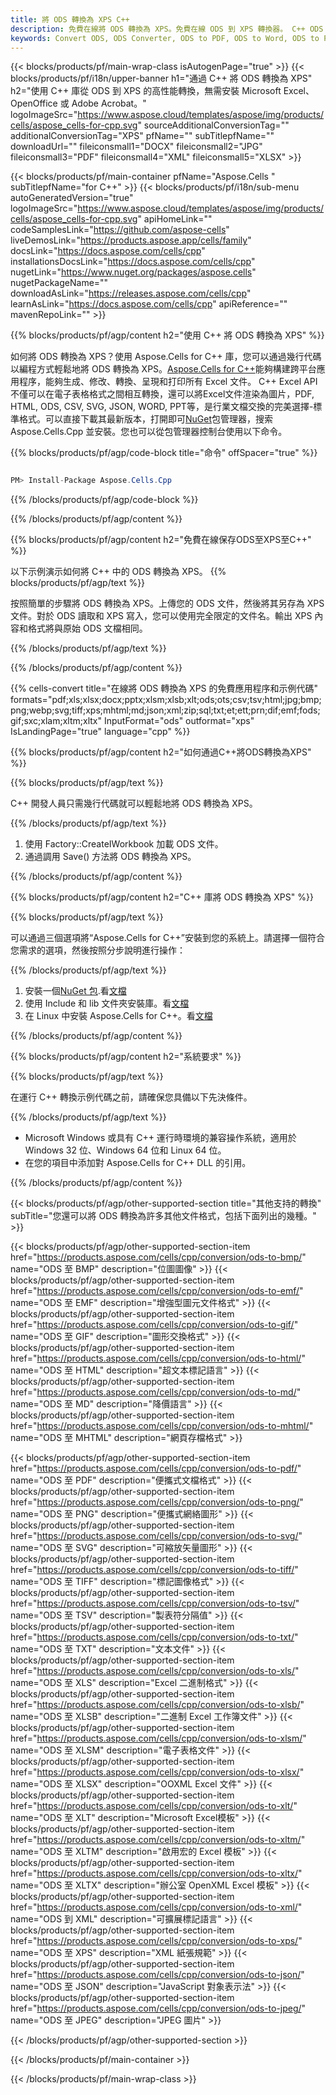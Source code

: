 ```yaml
---
title: 將 ODS 轉換為 XPS C++
description: 免費在線將 ODS 轉換為 XPS。免費在線 ODS 到 XPS 轉換器。 C++ ODS 至 XPS。ODS 至 XPS 通過 C++。
keywords: Convert ODS, ODS Converter, ODS to PDF, ODS to Word, ODS to PPT, ODS to Image
---
```

{{< blocks/products/pf/main-wrap-class isAutogenPage="true" >}}
{{< blocks/products/pf/i18n/upper-banner h1="通過 C++ 將 ODS 轉換為 XPS" h2="使用 C++ 庫從 ODS 到 XPS 的高性能轉換，無需安裝 Microsoft Excel、OpenOffice 或 Adobe Acrobat。" logoImageSrc="https://www.aspose.cloud/templates/aspose/img/products/cells/aspose_cells-for-cpp.svg" sourceAdditionalConversionTag="" additionalConversionTag="XPS" pfName="" subTitlepfName="" downloadUrl="" fileiconsmall1="DOCX" fileiconsmall2="JPG" fileiconsmall3="PDF" fileiconsmall4="XML" fileiconsmall5="XLSX" >}}

{{< blocks/products/pf/main-container pfName="Aspose.Cells " subTitlepfName="for C++" >}}
{{< blocks/products/pf/i18n/sub-menu autoGeneratedVersion="true" logoImageSrc="https://www.aspose.cloud/templates/aspose/img/products/cells/aspose_cells-for-cpp.svg" apiHomeLink="" codeSamplesLink="https://github.com/aspose-cells" liveDemosLink="https://products.aspose.app/cells/family" docsLink="https://docs.aspose.com/cells/cpp" installationsDocsLink="https://docs.aspose.com/cells/cpp" nugetLink="https://www.nuget.org/packages/aspose.cells" nugetPackageName="" downloadAsLink="https://releases.aspose.com/cells/cpp" learnAsLink="https://docs.aspose.com/cells/cpp" apiReference="" mavenRepoLink="" >}}


{{% blocks/products/pf/agp/content h2="使用 C++ 將 ODS 轉換為 XPS" %}}

如何將 ODS 轉換為 XPS？使用 Aspose.Cells for C++ 庫，您可以通過幾行代碼以編程方式輕鬆地將 ODS 轉換為 XPS。[Aspose.Cells for C++](https://products.aspose.com/cells/cpp)能夠構建跨平台應用程序，能夠生成、修改、轉換、呈現和打印所有 Excel 文件。 C++ Excel API 不僅可以在電子表格格式之間相互轉換，還可以將Excel文件渲染為圖片，PDF, HTML, ODS, CSV, SVG, JSON, WORD, PPT等，是行業文檔交換的完美選擇-標準格式。可以直接下載其最新版本，打開即可[NuGet](https://www.nuget.org/packages/Aspose.Cells.Cpp/)包管理器，搜索 Aspose.Cells.Cpp 並安裝。您也可以從包管理器控制台使用以下命令。

{{% blocks/products/pf/agp/code-block title="命令" offSpacer="true" %}}

```cs

PM> Install-Package Aspose.Cells.Cpp

```

{{% /blocks/products/pf/agp/code-block %}}

{{% /blocks/products/pf/agp/content %}}

{{% blocks/products/pf/agp/content h2="免費在線保存ODS至XPS至C++" %}}

以下示例演示如何將 C++ 中的 ODS 轉換為 XPS。
{{% blocks/products/pf/agp/text %}}

按照簡單的步驟將 ODS 轉換為 XPS。上傳您的 ODS 文件，然後將其另存為 XPS 文件。對於 ODS 讀取和 XPS 寫入，您可以使用完全限定的文件名。輸出 XPS 內容和格式將與原始 ODS 文檔相同。

{{% /blocks/products/pf/agp/text %}}

{{% /blocks/products/pf/agp/content %}}

{{% cells-convert title="在線將 ODS 轉換為 XPS 的免費應用程序和示例代碼" formats="pdf;xls;xlsx;docx;pptx;xlsm;xlsb;xlt;ods;ots;csv;tsv;html;jpg;bmp;png;webp;svg;tiff;xps;mhtml;md;json;xml;zip;sql;txt;et;ett;prn;dif;emf;fods;gif;sxc;xlam;xltm;xltx" InputFormat="ods" outformat="xps" IsLandingPage="true" language="cpp" %}}

{{% blocks/products/pf/agp/content h2="如何通過C++將ODS轉換為XPS" %}}

{{% blocks/products/pf/agp/text %}}

 C++ 開發人員只需幾行代碼就可以輕鬆地將 ODS 轉換為 XPS。

{{% /blocks/products/pf/agp/text %}}

1. 使用 Factory::CreateIWorkbook 加載 ODS 文件。
1. 通過調用 Save() 方法將 ODS 轉換為 XPS。

{{% /blocks/products/pf/agp/content %}}

{{% blocks/products/pf/agp/content h2="C++ 庫將 ODS 轉換為 XPS" %}}

{{% blocks/products/pf/agp/text %}}

可以通過三個選項將“Aspose.Cells for C++”安裝到您的系統上。請選擇一個符合您需求的選項，然後按照分步說明進行操作：

{{% /blocks/products/pf/agp/text %}}

1. 安裝一個[NuGet 包](https://www.nuget.org/packages/Aspose.Cells.Cpp/).看[文檔](https://docs.aspose.com/cells/cpp/installation/#using-nuget-package-manager)
1. 使用 Include 和 lib 文件夾安裝庫。看[文檔](https://docs.aspose.com/cells/cpp/installation/#using-include-and-lib-folders)
1. 在 Linux 中安裝 Aspose.Cells for C++。看[文檔](https://docs.aspose.com/cells/cpp/installation/#installing-asposecells-for-c-in-linux)

{{% /blocks/products/pf/agp/content %}}

{{% blocks/products/pf/agp/content h2="系統要求" %}}

{{% blocks/products/pf/agp/text %}}

在運行 C++ 轉換示例代碼之前，請確保您具備以下先決條件。

{{% /blocks/products/pf/agp/text %}}

- Microsoft Windows 或具有 C++ 運行時環境的兼容操作系統，適用於 Windows 32 位、Windows 64 位和 Linux 64 位。
- 在您的項目中添加對 Aspose.Cells for C++ DLL 的引用。

{{% /blocks/products/pf/agp/content %}}


{{< blocks/products/pf/agp/other-supported-section title="其他支持的轉換" subTitle="您還可以將 ODS 轉換為許多其他文件格式，包括下面列出的幾種。" >}}

{{< blocks/products/pf/agp/other-supported-section-item href="https://products.aspose.com/cells/cpp/conversion/ods-to-bmp/" name="ODS 至 BMP" description="位圖圖像" >}}
{{< blocks/products/pf/agp/other-supported-section-item href="https://products.aspose.com/cells/cpp/conversion/ods-to-emf/" name="ODS 至 EMF" description="增強型圖元文件格式" >}}
{{< blocks/products/pf/agp/other-supported-section-item href="https://products.aspose.com/cells/cpp/conversion/ods-to-gif/" name="ODS 至 GIF" description="圖形交換格式" >}}
{{< blocks/products/pf/agp/other-supported-section-item href="https://products.aspose.com/cells/cpp/conversion/ods-to-html/" name="ODS 至 HTML" description="超文本標記語言" >}}
{{< blocks/products/pf/agp/other-supported-section-item href="https://products.aspose.com/cells/cpp/conversion/ods-to-md/" name="ODS 至 MD" description="降價語言" >}}
{{< blocks/products/pf/agp/other-supported-section-item href="https://products.aspose.com/cells/cpp/conversion/ods-to-mhtml/" name="ODS 至 MHTML" description="網頁存檔格式" >}}

{{< blocks/products/pf/agp/other-supported-section-item href="https://products.aspose.com/cells/cpp/conversion/ods-to-pdf/" name="ODS 至 PDF" description="便攜式文檔格式" >}}
{{< blocks/products/pf/agp/other-supported-section-item href="https://products.aspose.com/cells/cpp/conversion/ods-to-png/" name="ODS 至 PNG" description="便攜式網絡圖形" >}}
{{< blocks/products/pf/agp/other-supported-section-item href="https://products.aspose.com/cells/cpp/conversion/ods-to-svg/" name="ODS 至 SVG" description="可縮放矢量圖形" >}}
{{< blocks/products/pf/agp/other-supported-section-item href="https://products.aspose.com/cells/cpp/conversion/ods-to-tiff/" name="ODS 至 TIFF" description="標記圖像格式" >}}
{{< blocks/products/pf/agp/other-supported-section-item href="https://products.aspose.com/cells/cpp/conversion/ods-to-tsv/" name="ODS 至 TSV" description="製表符分隔值" >}}
{{< blocks/products/pf/agp/other-supported-section-item href="https://products.aspose.com/cells/cpp/conversion/ods-to-txt/" name="ODS 至 TXT" description="文本文件" >}}
{{< blocks/products/pf/agp/other-supported-section-item href="https://products.aspose.com/cells/cpp/conversion/ods-to-xls/" name="ODS 至 XLS" description="Excel 二進制格式" >}}
{{< blocks/products/pf/agp/other-supported-section-item href="https://products.aspose.com/cells/cpp/conversion/ods-to-xlsb/" name="ODS 至 XLSB" description="二進制 Excel 工作簿文件" >}}
{{< blocks/products/pf/agp/other-supported-section-item href="https://products.aspose.com/cells/cpp/conversion/ods-to-xlsm/" name="ODS 至 XLSM" description="電子表格文件" >}}
{{< blocks/products/pf/agp/other-supported-section-item href="https://products.aspose.com/cells/cpp/conversion/ods-to-xlsx/" name="ODS 至 XLSX" description="OOXML Excel 文件" >}}
{{< blocks/products/pf/agp/other-supported-section-item href="https://products.aspose.com/cells/cpp/conversion/ods-to-xlt/" name="ODS 至 XLT" description="Microsoft Excel模板" >}}
{{< blocks/products/pf/agp/other-supported-section-item href="https://products.aspose.com/cells/cpp/conversion/ods-to-xltm/" name="ODS 至 XLTM" description="啟用宏的 Excel 模板" >}}
{{< blocks/products/pf/agp/other-supported-section-item href="https://products.aspose.com/cells/cpp/conversion/ods-to-xltx/" name="ODS 至 XLTX" description="辦公室 OpenXML Excel 模板" >}}
{{< blocks/products/pf/agp/other-supported-section-item href="https://products.aspose.com/cells/cpp/conversion/ods-to-xml/" name="ODS 到 XML" description="可擴展標記語言" >}}
{{< blocks/products/pf/agp/other-supported-section-item href="https://products.aspose.com/cells/cpp/conversion/ods-to-xps/" name="ODS 至 XPS" description="XML 紙張規範" >}}
{{< blocks/products/pf/agp/other-supported-section-item href="https://products.aspose.com/cells/cpp/conversion/ods-to-json/" name="ODS 至 JSON" description="JavaScript 對象表示法" >}}
{{< blocks/products/pf/agp/other-supported-section-item href="https://products.aspose.com/cells/cpp/conversion/ods-to-jpeg/" name="ODS 至 JPEG" description="JPEG 圖片" >}}

{{< /blocks/products/pf/agp/other-supported-section >}}

{{< /blocks/products/pf/main-container >}}
    
{{< /blocks/products/pf/main-wrap-class >}}
